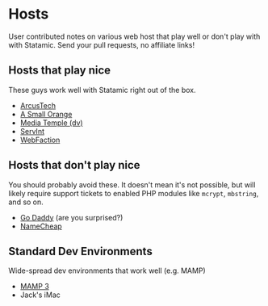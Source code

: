 # Hosts

User contributed notes on various web host that play well or don't play with with Statamic. Send your pull requests, no affiliate links!

## Hosts that play nice

These guys work well with Statamic right out of the box.

- [ArcusTech](http://arcustech.com)
- [A Small Orange](http://asmallorange.com)
- [Media Temple (dv)](http://mediatemple.net)
- [ServInt](https://www.servint.net/)
- [WebFaction](https://www.webfaction.com/)

## Hosts that don't play nice

You should probably avoid these. It doesn't mean it's not possible, but will likely require support tickets to enabled PHP modules like `mcrypt`, `mbstring`, and so on.

- [Go Daddy](http://godaddy.com) (are you surprised?)
- [NameCheap](http://namecheap.com)

## Standard Dev Environments

Wide-spread dev environments that work well (e.g. MAMP)

- [MAMP 3](http://www.mamp.info/en/)
- Jack's iMac
